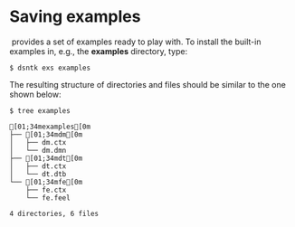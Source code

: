 # Saving examples

&#8203;<DsntkName/> provides a set of examples ready to play with.
To install the built-in examples in, e.g., the **examples** directory, type:

```shell
$ dsntk exs examples
```

The resulting structure of directories and files should be similar to the one shown below:

```shell
$ tree examples
```

```ansi
[01;34mexamples[0m
├── [01;34mdm[0m
│   ├── dm.ctx
│   └── dm.dmn
├── [01;34mdt[0m
│   ├── dt.ctx
│   └── dt.dtb
└── [01;34mfe[0m
    ├── fe.ctx
    └── fe.feel

4 directories, 6 files
```
